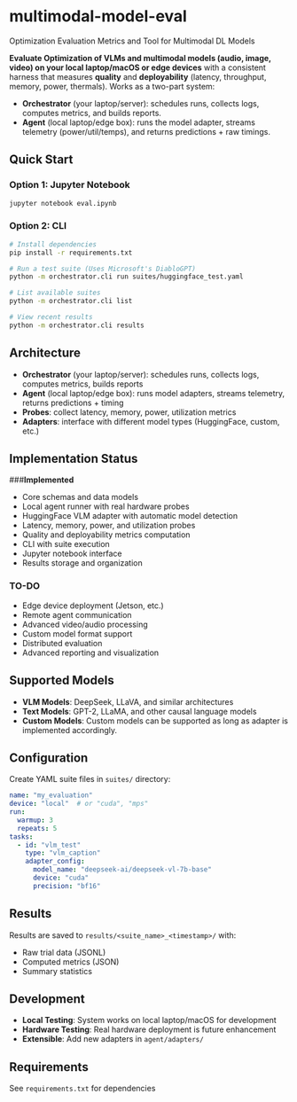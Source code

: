 # multimodal-model-eval
Optimization Evaluation Metrics and Tool for Multimodal DL Models

**Evaluate Optimization of VLMs and multimodal models (audio, image, video) on your local laptop/macOS or edge devices** with a consistent harness that measures **quality** and **deployability** (latency, throughput, memory, power, thermals). Works as a two-part system:

- **Orchestrator** (your laptop/server): schedules runs, collects logs, computes metrics, and builds reports.
- **Agent** (local laptop/edge box): runs the model adapter, streams telemetry (power/util/temps), and returns predictions + raw timings.


## Quick Start

### Option 1: Jupyter Notebook
```bash
jupyter notebook eval.ipynb
```

### Option 2: CLI
```bash
# Install dependencies
pip install -r requirements.txt

# Run a test suite (Uses Microsoft's DiabloGPT)
python -m orchestrator.cli run suites/huggingface_test.yaml

# List available suites
python -m orchestrator.cli list

# View recent results
python -m orchestrator.cli results
```


## Architecture

- **Orchestrator** (your laptop/server): schedules runs, collects logs, computes metrics, builds reports
- **Agent** (local laptop/edge box): runs model adapters, streams telemetry, returns predictions + timing
- **Probes**: collect latency, memory, power, utilization metrics
- **Adapters**: interface with different model types (HuggingFace, custom, etc.)

## Implementation Status

###**Implemented**
- Core schemas and data models
- Local agent runner with real hardware probes
- HuggingFace VLM adapter with automatic model detection
- Latency, memory, power, and utilization probes
- Quality and deployability metrics computation
- CLI with suite execution
- Jupyter notebook interface
- Results storage and organization

### TO-DO
- Edge device deployment (Jetson, etc.)
- Remote agent communication
- Advanced video/audio processing
- Custom model format support
- Distributed evaluation
- Advanced reporting and visualization

## Supported Models

- **VLM Models**: DeepSeek, LLaVA, and similar architectures
- **Text Models**: GPT-2, LLaMA, and other causal language models
- **Custom Models**: Custom models can be supported as long as adapter is implemented accordingly. 

## Configuration

Create YAML suite files in `suites/` directory:

```yaml
name: "my_evaluation"
device: "local"  # or "cuda", "mps"
run:
  warmup: 3
  repeats: 5
tasks:
  - id: "vlm_test"
    type: "vlm_caption"
    adapter_config:
      model_name: "deepseek-ai/deepseek-vl-7b-base"
      device: "cuda"
      precision: "bf16"
```

## Results

Results are saved to `results/<suite_name>_<timestamp>/` with:
- Raw trial data (JSONL)
- Computed metrics (JSON)
- Summary statistics

## Development

- **Local Testing**: System works on local laptop/macOS for development
- **Hardware Testing**: Real hardware deployment is future enhancement
- **Extensible**: Add new adapters in `agent/adapters/`

## Requirements

See `requirements.txt` for dependencies